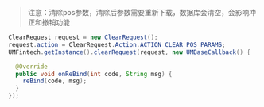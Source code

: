 > 注意：清除pos参数，清除后参数需要重新下载，数据库会清空，会影响冲正和撤销功能

```java
ClearRequest request = new ClearRequest();
request.action = ClearRequest.Action.ACTION_CLEAR_POS_PARAMS;
UMFintech.getInstance().clearRequest(request, new UMBaseCallback() {

  @Override
  public void onReBind(int code, String msg) {
    reBind(code, msg);
  }
});

```

